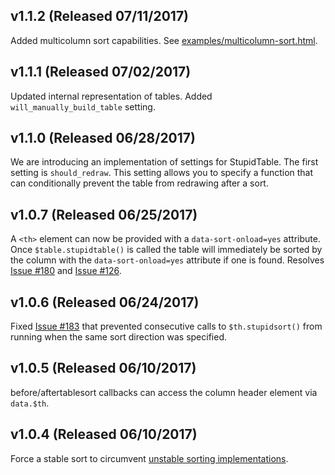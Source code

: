 v1.1.2 (Released 07/11/2017)
----------------------------

Added multicolumn sort capabilities. See [examples/multicolumn-sort.html](https://rawgit.com/joequery/Stupid-Table-Plugin/master/examples/multicolumn-sort.html).

v1.1.1 (Released 07/02/2017)
----------------------------

Updated internal representation of tables.
Added `will_manually_build_table` setting.

v1.1.0 (Released 06/28/2017)
----------------------------

We are introducing an implementation of settings for StupidTable. The first
setting is `should_redraw`. This setting allows you to specify a function that
can conditionally prevent the table from redrawing after a sort.

v1.0.7 (Released 06/25/2017)
----------------------------

A `<th>` element can now be provided with a `data-sort-onload=yes` attribute.
Once `$table.stupidtable()` is called the table will immediately be sorted by
the column with the `data-sort-onload=yes` attribute if one is found.
Resolves [Issue #180](https://github.com/joequery/Stupid-Table-Plugin/issues/180) and [Issue #126](https://github.com/joequery/Stupid-Table-Plugin/issues/126).

v1.0.6 (Released 06/24/2017)
----------------------------

Fixed [Issue #183](https://github.com/joequery/Stupid-Table-Plugin/issues/183)
that prevented consecutive calls to `$th.stupidsort()` from running when the
same sort direction was specified.

v1.0.5 (Released 06/10/2017)
----------------------------

before/aftertablesort callbacks can access the column header element via `data.$th`.

v1.0.4 (Released 06/10/2017)
----------------------------

Force a stable sort to circumvent [unstable sorting implementations](https://stackoverflow.com/questions/3026281/array-sort-sorting-stability-in-different-browsers).
